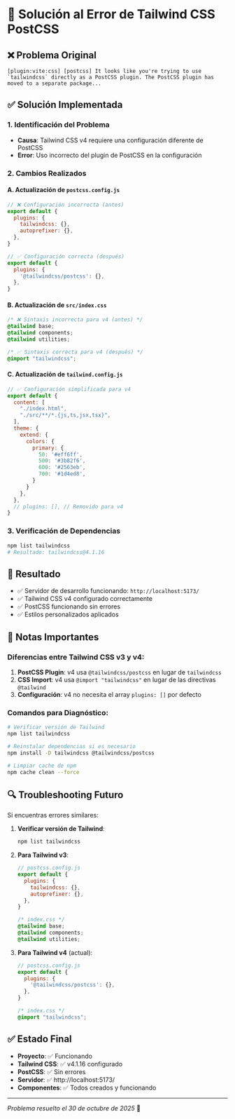 # 🔧 Solución al Error de Tailwind CSS PostCSS

## ❌ Problema Original
```
[plugin:vite:css] [postcss] It looks like you're trying to use `tailwindcss` directly as a PostCSS plugin. The PostCSS plugin has moved to a separate package...
```

## ✅ Solución Implementada

### 1. Identificación del Problema
- **Causa**: Tailwind CSS v4 requiere una configuración diferente de PostCSS
- **Error**: Uso incorrecto del plugin de PostCSS en la configuración

### 2. Cambios Realizados

#### A. Actualización de `postcss.config.js`
```javascript
// ❌ Configuración incorrecta (antes)
export default {
  plugins: {
    tailwindcss: {},
    autoprefixer: {},
  },
}

// ✅ Configuración correcta (después)
export default {
  plugins: {
    '@tailwindcss/postcss': {},
  },
}
```

#### B. Actualización de `src/index.css`
```css
/* ❌ Sintaxis incorrecta para v4 (antes) */
@tailwind base;
@tailwind components;
@tailwind utilities;

/* ✅ Sintaxis correcta para v4 (después) */
@import "tailwindcss";
```

#### C. Actualización de `tailwind.config.js`
```javascript
// ✅ Configuración simplificada para v4
export default {
  content: [
    "./index.html",
    "./src/**/*.{js,ts,jsx,tsx}",
  ],
  theme: {
    extend: {
      colors: {
        primary: {
          50: '#eff6ff',
          500: '#3b82f6',
          600: '#2563eb',
          700: '#1d4ed8',
        }
      }
    },
  },
  // plugins: [], // Removido para v4
}
```

### 3. Verificación de Dependencias
```bash
npm list tailwindcss
# Resultado: tailwindcss@4.1.16
```

## 🎯 Resultado
- ✅ Servidor de desarrollo funcionando: `http://localhost:5173/`
- ✅ Tailwind CSS v4 configurado correctamente
- ✅ PostCSS funcionando sin errores
- ✅ Estilos personalizados aplicados

## 📝 Notas Importantes

### Diferencias entre Tailwind CSS v3 y v4:
1. **PostCSS Plugin**: v4 usa `@tailwindcss/postcss` en lugar de `tailwindcss`
2. **CSS Import**: v4 usa `@import "tailwindcss"` en lugar de las directivas `@tailwind`
3. **Configuración**: v4 no necesita el array `plugins: []` por defecto

### Comandos para Diagnóstico:
```bash
# Verificar versión de Tailwind
npm list tailwindcss

# Reinstalar dependencias si es necesario
npm install -D tailwindcss @tailwindcss/postcss

# Limpiar cache de npm
npm cache clean --force
```

## 🔍 Troubleshooting Futuro

Si encuentras errores similares:

1. **Verificar versión de Tailwind**:
   ```bash
   npm list tailwindcss
   ```

2. **Para Tailwind v3**:
   ```javascript
   // postcss.config.js
   export default {
     plugins: {
       tailwindcss: {},
       autoprefixer: {},
     },
   }
   ```
   ```css
   /* index.css */
   @tailwind base;
   @tailwind components;
   @tailwind utilities;
   ```

3. **Para Tailwind v4** (actual):
   ```javascript
   // postcss.config.js
   export default {
     plugins: {
       '@tailwindcss/postcss': {},
     },
   }
   ```
   ```css
   /* index.css */
   @import "tailwindcss";
   ```

## ✅ Estado Final
- **Proyecto**: ✅ Funcionando
- **Tailwind CSS**: ✅ v4.1.16 configurado
- **PostCSS**: ✅ Sin errores
- **Servidor**: ✅ http://localhost:5173/
- **Componentes**: ✅ Todos creados y funcionando

---

*Problema resuelto el 30 de octubre de 2025* 🎉
